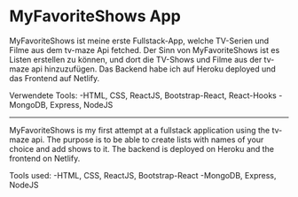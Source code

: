 # MyFavoriteShows App

MyFavoriteShows ist meine erste Fullstack-App, welche TV-Serien und Filme aus dem tv-maze Api fetched.
Der Sinn von MyFavoriteShows ist es Listen erstellen zu können, und dort die TV-Shows und Filme aus der tv-maze api hinzuzufügen.
Das Backend habe ich auf Heroku deployed und das Frontend auf Netlify.

Verwendete Tools:
-HTML, CSS, ReactJS, Bootstrap-React, React-Hooks
-MongoDB, Express, NodeJS
_____________________________________________________________________________________

MyFavoriteShows is my first attempt at a fullstack application using the tv-maze api.
The purpose is to be able to create lists with names of your choice and add shows to it.
The backend is deployed on Heroku and the frontend on Netlify.

Tools used:
-HTML, CSS, ReactJS, Bootstrap-React
-MongoDB, Express, NodeJS

